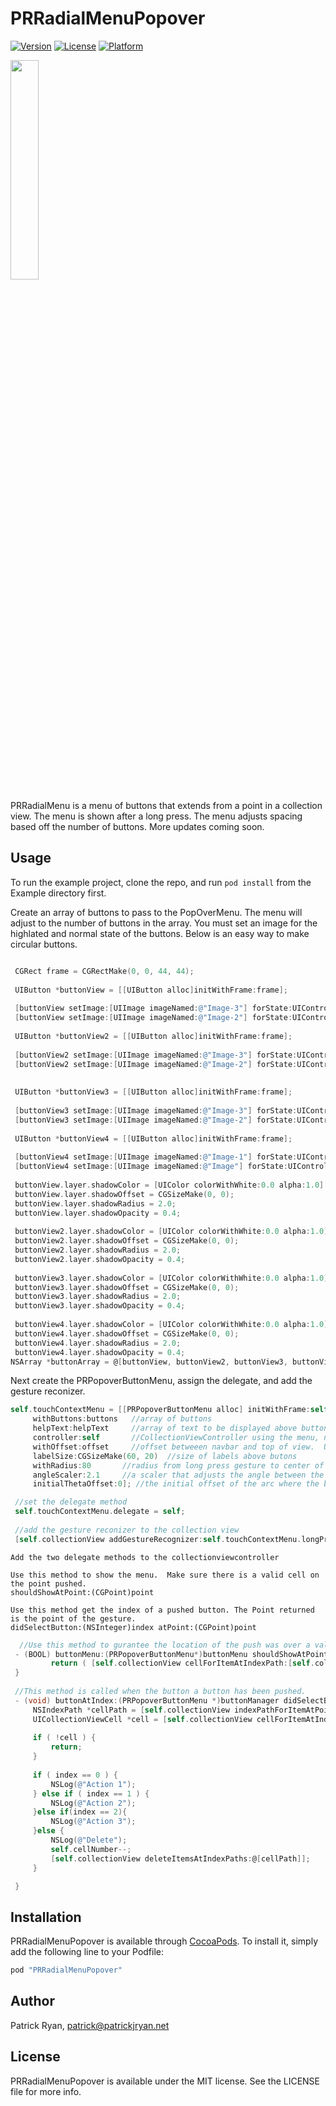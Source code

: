 # PRRadialMenuPopover

[![Version](https://img.shields.io/cocoapods/v/PRRadialMenuPopover.svg?style=flat)](http://cocoapods.org/pods/PRRadialMenuPopover)
[![License](https://img.shields.io/cocoapods/l/PRRadialMenuPopover.svg?style=flat)](http://cocoapods.org/pods/PRRadialMenuPopover)
[![Platform](https://img.shields.io/cocoapods/p/PRRadialMenuPopover.svg?style=flat)](http://cocoapods.org/pods/PRRadialMenuPopover)

<img src="https://cloud.githubusercontent.com/assets/7769635/12105902/236203e0-b31f-11e5-902a-659ae0364843.gif" width="30%"></img> 

PRRadialMenu is a menu of buttons that extends from a point in a collection view.  The menu is shown after a long press.  The menu adjusts spacing based off the number of buttons.  More updates coming soon.   

## Usage

To run the example project, clone the repo, and run `pod install` from the Example directory first.

Create an array of buttons to pass to the PopOverMenu.  The menu will adjust to the number of buttons in the array.  You must set an image for the highlated and normal state of the buttons.  Below is an easy way to make circular buttons.
   ```Objective-C
   
    CGRect frame = CGRectMake(0, 0, 44, 44);
    
    UIButton *buttonView = [[UIButton alloc]initWithFrame:frame];
    
    [buttonView setImage:[UIImage imageNamed:@"Image-3"] forState:UIControlStateNormal];
    [buttonView setImage:[UIImage imageNamed:@"Image-2"] forState:UIControlStateHighlighted];
    
    UIButton *buttonView2 = [[UIButton alloc]initWithFrame:frame];
    
    [buttonView2 setImage:[UIImage imageNamed:@"Image-3"] forState:UIControlStateNormal];
    [buttonView2 setImage:[UIImage imageNamed:@"Image-2"] forState:UIControlStateHighlighted];
    
    
    UIButton *buttonView3 = [[UIButton alloc]initWithFrame:frame];
    
    [buttonView3 setImage:[UIImage imageNamed:@"Image-3"] forState:UIControlStateNormal];
    [buttonView3 setImage:[UIImage imageNamed:@"Image-2"] forState:UIControlStateHighlighted];
    
    UIButton *buttonView4 = [[UIButton alloc]initWithFrame:frame];
    
    [buttonView4 setImage:[UIImage imageNamed:@"Image-1"] forState:UIControlStateNormal];
    [buttonView4 setImage:[UIImage imageNamed:@"Image"] forState:UIControlStateHighlighted];
    
    buttonView.layer.shadowColor = [UIColor colorWithWhite:0.0 alpha:1.0].CGColor;
    buttonView.layer.shadowOffset = CGSizeMake(0, 0);
    buttonView.layer.shadowRadius = 2.0;
    buttonView.layer.shadowOpacity = 0.4;
    
    buttonView2.layer.shadowColor = [UIColor colorWithWhite:0.0 alpha:1.0].CGColor;
    buttonView2.layer.shadowOffset = CGSizeMake(0, 0);
    buttonView2.layer.shadowRadius = 2.0;
    buttonView2.layer.shadowOpacity = 0.4;
    
    buttonView3.layer.shadowColor = [UIColor colorWithWhite:0.0 alpha:1.0].CGColor;
    buttonView3.layer.shadowOffset = CGSizeMake(0, 0);
    buttonView3.layer.shadowRadius = 2.0;
    buttonView3.layer.shadowOpacity = 0.4;
    
    buttonView4.layer.shadowColor = [UIColor colorWithWhite:0.0 alpha:1.0].CGColor;
    buttonView4.layer.shadowOffset = CGSizeMake(0, 0);
    buttonView4.layer.shadowRadius = 2.0;
    buttonView4.layer.shadowOpacity = 0.4;
   NSArray *buttonArray = @[buttonView, buttonView2, buttonView3, buttonView4];
   ```
   Next create the PRPopoverButtonMenu, assign the delegate, and add the gesture reconizer.
   
   ```Objective-C
   self.touchContextMenu = [[PRPopoverButtonMenu alloc] initWithFrame:self.collectionView.frame
        withButtons:buttons   //array of buttons  
        helpText:helpText     //array of text to be displayed above buttons
        controller:self       //CollectionViewController using the menu, needed to translate coords
        withOffset:offset     //offset betweeen navbar and top of view.  Used to detect if buttons will animate under nav bar
        labelSize:CGSizeMake(60, 20)  //size of labels above butons  
        withRadius:80       //radius from long press gesture to center of button
        angleScaler:2.1     //a scaler that adjusts the angle between the buttons
        initialThetaOffset:0]; //the initial offset of the arc where the buttons are placed.

    //set the delegate method
    self.touchContextMenu.delegate = self;
    
    //add the gesture reconizer to the collection view
    [self.collectionView addGestureRecognizer:self.touchContextMenu.longPressReconizer];
   ```
    Add the two delegate methods to the collectionviewcontroller
    
    Use this method to show the menu.  Make sure there is a valid cell on the point pushed.
    shouldShowAtPoint:(CGPoint)point 
    
    Use this method get the index of a pushed button. The Point returned is the point of the gesture.
    didSelectButton:(NSInteger)index atPoint:(CGPoint)point 
    
   ```Objective-C
     //Use this method to gurantee the location of the push was over a valid cell.
    - (BOOL) buttonMenu:(PRPopoverButtonMenu*)buttonMenu shouldShowAtPoint:(CGPoint)point {
            return ( [self.collectionView cellForItemAtIndexPath:[self.collectionView indexPathForItemAtPoint:point]] != nil );
    }
    
    //This method is called when the button a button has been pushed.
    - (void) buttonAtIndex:(PRPopoverButtonMenu *)buttonManager didSelectButton:(NSInteger)index atPoint:(CGPoint)point {
        NSIndexPath *cellPath = [self.collectionView indexPathForItemAtPoint:point];
        UICollectionViewCell *cell = [self.collectionView cellForItemAtIndexPath:cellPath];
    
        if ( !cell ) {
            return;
        }
    
        if ( index == 0 ) {
            NSLog(@"Action 1");
        } else if ( index == 1 ) {
            NSLog(@"Action 2");
        }else if(index == 2){
            NSLog(@"Action 3");
        }else {
            NSLog(@"Delete");
            self.cellNumber--;
            [self.collectionView deleteItemsAtIndexPaths:@[cellPath]];
        }

    }
   ```
    
  

## Installation

PRRadialMenuPopover is available through [CocoaPods](http://cocoapods.org). To install
it, simply add the following line to your Podfile:

```ruby
pod "PRRadialMenuPopover"
```

## Author

Patrick Ryan, patrick@patrickjryan.net

## License

PRRadialMenuPopover is available under the MIT license. See the LICENSE file for more info.
